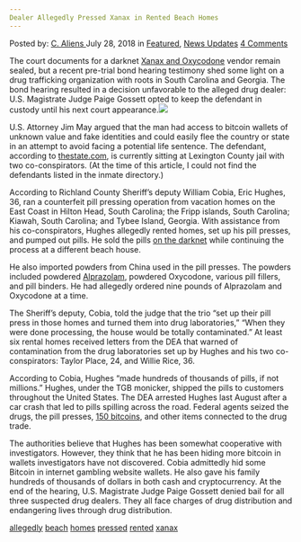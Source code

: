```yaml
---
Dealer Allegedly Pressed Xanax in Rented Beach Homes
---
```

<article class="post-listing post-26426 post type-post status-publish format-standard has-post-thumbnail hentry 
 tag-allegedly tag-beach tag-homes tag-pressed tag-rented tag-xanax">
<div class="post-inner">
<span>Posted by: <a href="https://www.deepdotweb.com/author/caliens/" title="">C. Aliens </a></span>
<span>July 28, 2018</span>
<span>in <a href="https://www.deepdotweb.com/category/deepdot-news/" rel="category tag">Featured</a>, <a href="https://www.deepdotweb.com/category/news-updates/" rel="category tag">News Updates</a></span>
<span><a href="https://www.deepdotweb.com/2018/07/28/dealer-allegedly-pressed-xanax-in-rented-beach-homes/#comments">4 Comments</a></span>


<p>The court documents for a darknet <a href="https://www.deepdotweb.com/tag/xanax/">Xanax and Oxycodone</a> vendor remain sealed, but a recent pre-trial bond hearing testimony shed some light on a drug trafficking organization with roots in South Carolina and Georgia. The bond hearing resulted in a decision unfavorable to the alleged drug dealer: U.S. Magistrate Judge Paige Gossett opted to keep the defendant in custody until his next court appearance.<img class="wp-image-26432 aligncenter" src="/imgs/2018/07/word-image-67.jpeg" srcset="/imgs/2018/07/word-image-67.jpeg 660w, /imgs/2018/07/word-image-67-300x150.jpeg 300w" sizes="(max-width: 660px) 100vw, 660px" /></p>
<p>U.S. Attorney Jim May argued that the man had access to bitcoin wallets of unknown value and fake identities and could easily flee the country or state in an attempt to avoid facing a potential life sentence. The defendant, according to <a href="http://amp.thestate.com/news/local/crime/article214751310.html">thestate.com</a>, is currently sitting at Lexington County jail with two co-conspirators. (At the time of this article, I could not find the defendants listed in the inmate directory.)</p>
<p>According to Richland County Sheriff’s deputy William Cobia, Eric Hughes, 36, ran a counterfeit pill pressing operation from vacation homes on the East Coast in Hilton Head, South Carolina; the Fripp islands, South Carolina; Kiawah, South Carolina; and Tybee Island, Georgia. With assistance from his co-conspirators, Hughes allegedly rented homes, set up his pill presses, and pumped out pills. He sold the pills <a href="https://www.deepdotweb.com/tag/darknet/">on the darknet</a> while continuing the process at a different beach house.</p>
<p>He also imported powders from China used in the pill presses. The powders included powdered <a href="https://www.deepdotweb.com/tag/xanax/">Alprazolam</a>, powdered Oxycodone, various pill fillers, and pill binders. He had allegedly ordered nine pounds of Alprazolam and Oxycodone at a time.</p>
<p>The Sheriff’s deputy, Cobia, told the judge that the trio “set up their pill press in those homes and turned them into drug laboratories,” “When they were done processing, the house would be totally contaminated.” At least six rental homes received letters from the DEA that warned of contamination from the drug laboratories set up by Hughes and his two co-conspirators: Taylor Place, 24, and Willie Rice, 36.</p>
<p>According to Cobia, Hughes “made hundreds of thousands of pills, if not millions.” Hughes, under the TGB monicker, shipped the pills to customers throughout the United States. The DEA arrested Hughes last August after a car crash that led to pills spilling across the road. Federal agents seized the drugs, the pill presses, <a href="https://www.deepdotweb.com/tag/bitcoin/">150 bitcoins</a>, and other items connected to the drug trade.</p>
<p>The authorities believe that Hughes has been somewhat cooperative with investigators. However, they think that he has been hiding more bitcoin in wallets investigators have not discovered. Cobia admittedly hid some Bitcoin in internet gambling website wallets. He also gave his family hundreds of thousands of dollars in both cash and cryptocurrency. At the end of the hearing, U.S. Magistrate Judge Paige Gossett denied bail for all three suspected drug dealers. They all face charges of drug distribution and endangering lives through drug distribution.</p>
</div>
<a href="https://www.deepdotweb.com/tag/allegedly/" rel="tag">allegedly</a> <a href="https://www.deepdotweb.com/tag/beach/" rel="tag">beach</a>  <a href="https://www.deepdotweb.com/tag/homes/" rel="tag">homes</a> <a href="https://www.deepdotweb.com/tag/pressed/" rel="tag">pressed</a> <a href="https://www.deepdotweb.com/tag/rented/" rel="tag">rented</a> <a href="https://www.deepdotweb.com/tag/xanax/" rel="tag">xanax</a></span> <span style="display:none" class="updated">2018-07-28<a href="https://www.deepdotweb.com/author/caliens/" title="Posts by C. Aliens" rel="author">C. Aliens</a></strong></div>
</div>
</article>


